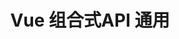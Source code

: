 ---
layout: post
title: Vue 组合式API 通用
categories: [Vue]
description: 
keywords: Vue 组合式API 通用.md
mermaid: false
sequence: false
flow: false
mathjax: false
mindmap: false
mindmap2: false
---